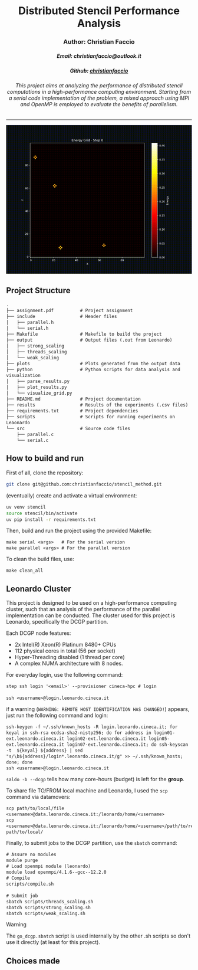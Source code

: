 <div align="center">
    <h1>Distributed Stencil Performance Analysis</h1>
    <h3>Author: Christian Faccio</h3>
    <h5>Email: christianfaccio@outlook.it</h4>
    <h5>Github: <a href="https://github.com/christianfaccio" target="_blank">christianfaccio</a></h5>
    <h6>This project aims at analyzing the performance of distributed stencil computations in a high-performance computing environment. Starting from a serial code implementation of the problem, a mixed approach using MPI and OpenMP is employed to evaluate the benefits of parallelism.</h6>
</div>

---

<div align="center">
   <img src="slides/assets/energy_evolution_periodic.gif" alt="Energy Evolution">
</div>

## Project Structure

```
.
├── assignment.pdf          # Project assignment
├── include                 # Header files
│   ├── parallel.h
│   └── serial.h
├── Makefile                # Makefile to build the project
├── output                  # Output files (.out from Leonardo)
│   ├── strong_scaling
│   ├── threads_scaling
│   └── weak_scaling
├── plots                   # Plots generated from the output data  
├── python                  # Python scripts for data analysis and visualization  
│   ├── parse_results.py
│   ├── plot_results.py
│   └── visualize_grid.py
├── README.md               # Project documentation
├── results                 # Results of the experiments (.csv files)
├── requirements.txt        # Project dependencies
├── scripts                 # Scripts for running experiments on Leaonardo
└── src                     # Source code files
    ├── parallel.c
    └── serial.c
```

## How to build and run

First of all, clone the repository:

```bash
git clone git@github.com:christianfaccio/stencil_method.git
```

(eventually) create and activate a virtual environment:

```bash
uv venv stencil
source stencil/bin/activate
uv pip install -r requirements.txt
```

Then, build and run the project using the provided Makefile:
```
make serial <args>   # For the serial version
make parallel <args> # For the parallel version
```

To clean the build files, use:
```
make clean_all
```

## Leonardo Cluster

This project is designed to be used on a high-performance computing cluster, such that an analysis of the performance of the parallel implementation can be conducted. The cluster used for this project is Leonardo, specifically the DCGP partition.

Each DCGP node features:

- 2x Intel(R) Xeon(R) Platinum 8480+ CPUs
- 112 physical cores in total (56 per socket)
- Hyper-Threading disabled (1 thread per core)
- A complex NUMA architecture with 8 nodes.

For everyday login, use the following command:

```
step ssh login '<email>' --provisioner cineca-hpc # login

ssh <username>@login.leonardo.cineca.it
```

if a warning (`WARNING: REMOTE HOST IDENTIFICATION HAS CHANGED!`) appears, just run the following command and login:
```
ssh-keygen -f ~/.ssh/known_hosts -R login.leonardo.cineca.it; for keyal in ssh-rsa ecdsa-sha2-nistp256; do for address in login01-ext.leonardo.cineca.it login02-ext.leonardo.cineca.it login05-ext.leonardo.cineca.it login07-ext.leonardo.cineca.it; do ssh-keyscan -t  ${keyal} ${address} | sed "s/\b${address}/login*.leonardo.cineca.it/g" >> ~/.ssh/known_hosts; done; done
ssh <username>@login.leonardo.cineca.it
```

`saldo -b --dcgp` tells how many core-hours (budget) is left for the **group**.

To share file TO/FROM local machine and Leonardo, I used the `scp` command via datamovers:

```
scp path/to/local/file <username>@data.leonardo.cineca.it:/leonardo/home/<username>
scp <username>@data.leonardo.cineca.it:/leonardo/home/<username>/path/to/remote/file path/to/local/
```

Finally, to submit jobs to the DCGP partition, use the `sbatch` command:

```
# Assure no modules
module purge
# Load openmpi module (leonardo)
module load openmpi/4.1.6--gcc--12.2.0
# Compile
scripts/compile.sh

# Submit job
sbatch scripts/threads_scaling.sh
sbatch scripts/strong_scaling.sh
sbatch scripts/weak_scaling.sh
```

> [!WARNING]
> The `go_dcgp.sbatch` script is used internally by the other .sh scripts so don't use it directly (at least for this project).

## Choices made